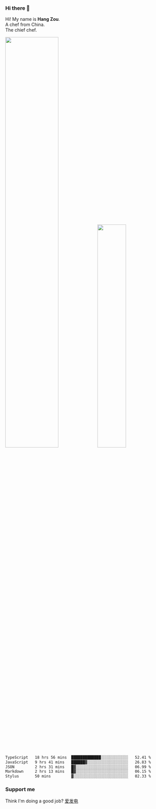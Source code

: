 ### Hi there 👋

Hi! My name is **Hang Zou**.  
A chef from China.  
The chief chef.

<img align="" width="57.5%" src="https://github-readme-stats.vercel.app/api?username=zouhangwithsweet&hide_title=true&hide_border=true&show_icons=true&include_all_commits=true&line_height=21" /><img align="" width="42.4%" src="https://github-readme-stats.vercel.app/api/top-langs/?username=zouhangwithsweet&hide_title=true&hide_border=true&layout=compact" />

<!--START_SECTION:waka-->

```txt
TypeScript   18 hrs 56 mins  █████████████░░░░░░░░░░░░   52.41 %
JavaScript   9 hrs 41 mins   ██████▓░░░░░░░░░░░░░░░░░░   26.83 %
JSON         2 hrs 31 mins   █▓░░░░░░░░░░░░░░░░░░░░░░░   06.99 %
Markdown     2 hrs 13 mins   █▓░░░░░░░░░░░░░░░░░░░░░░░   06.15 %
Stylus       50 mins         ▓░░░░░░░░░░░░░░░░░░░░░░░░   02.33 %
```

<!--END_SECTION:waka-->

### Support me

Think I'm doing a good job? [爱发电](https://afdian.net/@zouhangsweet)

